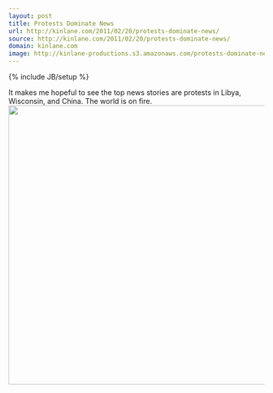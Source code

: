 ```yaml
---
layout: post
title: Protests Dominate News
url: http://kinlane.com/2011/02/20/protests-dominate-news/
source: http://kinlane.com/2011/02/20/protests-dominate-news/
domain: kinlane.com
image: http://kinlane-productions.s3.amazonaws.com/protests-dominate-news.png
---
```

{% include JB/setup %}<p>It makes me hopeful to see the top news stories are protests in Libya, Wisconsin, and China. The world is on fire.
<img src="http://kinlane-productions.s3.amazonaws.com/protests-dominate-news.png" alt="" width="550" align="center" /></p>
